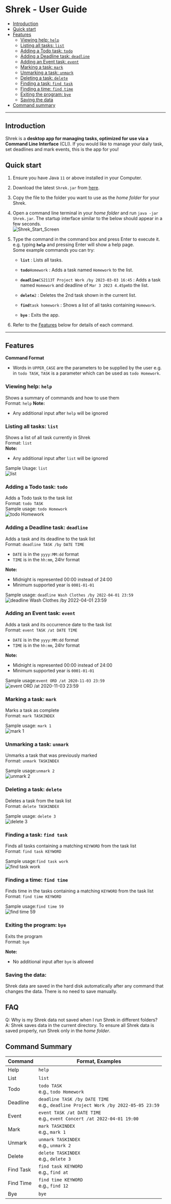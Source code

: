 # Shrek - User Guide

* [Introduction](#introduction)
* [Quick start](#quick-start)
* [Features](#features)
    * [Viewing help: `help`](#viewing-help-help)
    * [Listing all tasks: `list`](#listing-all-tasks-list)
    * [Adding a Todo task: `todo`](#adding-a-todo-task-todo)
    * [Adding a Deadline task: `deadline`](#adding-a-deadline-task-deadline)
    * [Adding an Event task: `event`](#adding-an-event-task-event)
    * [Marking a task: `mark`](#marking-a-task-mark)
    * [Unmarking a task: `unmark`](#unmarking-a-task-unmark)
    * [Deleting a task: `delete`](#deleting-a-task-delete)
    * [Finding a task: `find task`](#finding-a-task-find-task)
    * [Finding a time: `find time`](#finding-a-task-find-task)
    * [Exiting the program: `bye`](#exiting-the-program-bye)
    * [Saving the data](#saving-the-data)
* [Command summary](#command-summary)

--------------------------------------------------------------------------------------------------------------------

## Introduction

Shrek is a **desktop app for managing tasks, optimized for use via a Command Line Interface** (CLI). If you would like
to manage your daily task, set deadlines and mark events, this is the app for you!

## Quick start

1. Ensure you have Java `11` or above installed in your Computer.

2. Download the latest `Shrek.jar` from [here](https://github.com/se-edu/addressbook-level3/releases).

3. Copy the file to the folder you want to use as the _home folder_ for your Shrek.

4. Open a command line terminal in your _home folder_ and run `java -jar Shrek.jar`. The startup interface similar to
   the below should appear in a few seconds.  
   ![Shrek_Start_Screen](images/shrek_startscreen.png)

5. Type the command in the command box and press Enter to execute it. e.g. typing **`help`** and pressing Enter will
   show a help page.  
   Some example commands you can try:

    * **`list`** : Lists all tasks.

    * **`todo`**`Homework` : Adds a task named `Homework` to the list.

    * **`deadline`**`CS2113T Project Work /by 2023-03-03 16:45` :
      Adds a task named `Homework` and deadline of `Mar 3 2023 4.45pm`to the list.

    * **`delete`**`2` : Deletes the 2nd task shown in the current list.

    * **`find`**`task homework` : Shows a list of all tasks containing `Homework`.

    * **`bye`** : Exits the app.

7. Refer to the [Features](#features) below for details of each command.

--------------------------------------------------------------------------------------------------------------------

## Features

**Command Format**

* Words in `UPPER_CASE` are the parameters to be supplied by the user e.g. in `todo TASK`,
  `TASK` is a parameter which can be used as `todo Homework`.

### Viewing help: `help`

Shows a summary of commands and how to use them  
Format: `help`
**Note:**

* Any additional input after `help` will be ignored

### Listing all tasks: `list`

Shows a list of all task currently in Shrek  
Format: `list`  
**Note:**

* Any additional input after `list` will be ignored

Sample Usage: `list`  
![`list`](images/list.png)

### Adding a Todo task: `todo`

Adds a Todo task to the task list  
Format: `todo TASK`  
Sample usage: `todo Homework`  
![`todo Homework`](images/todo_homework.png)

### Adding a Deadline task: `deadline`

Adds a task and its deadline to the task list  
Format: `deadline TASK /by DATE TIME`

* `DATE` is in the `yyyy:MM:dd` format
* `TIME` is in the `hh:mm`, 24hr format

**Note:**

* Midnight is represented 00:00 instead of 24:00
* Minimum supported year is `0001-01-01`

Sample usage: `deadline Wash Clothes /by 2022-04-01 23:59`  
![`deadline Wash Clothes /by 2022-04-01 23:59`](images/deadline_wash_clothes.png)

### Adding an Event task: `event`

Adds a task and its occurrence date to the task list  
Format: `event TASK /at DATE TIME`

* `DATE` is in the `yyyy:MM:dd` format
* `TIME` is in the `hh:mm`, 24hr format

**Note:**

* Midnight is represented 00:00 instead of 24:00
* Minimum supported year is `0001-01-01`

Sample usage:`event ORD /at 2020-11-03 23:59`  
![`event ORD /at 2020-11-03 23:59`](images/event_ORD.png)

### Marking a task: `mark`

Marks a task as complete  
Format: `mark TASKINDEX`

Sample usage: `mark 1`  
![`mark 1`](images/mark_1.png)

### Unmarking a task: `unmark`

Unmarks a task that was previously marked  
Format: `unmark TASKINDEX`

Sample usage:`unmark 2`  
![`unmark 2`](images/unamrk_2.png)

### Deleting a task: `delete`

Deletes a task from the task list  
Format: `delete TASKINDEX`

Sample usage: `delete 3`  
![`delete 3`](images/delete_3.png)

### Finding a task: `find task`

Finds all tasks containing a matching `KEYWORD` from the task list  
Format: `find task KEYWORD`

Sample usage:`find task work`  
![`find task work`](images/find_task_work.png)

### Finding a time: `find time`

Finds time in the tasks containing a matching `KEYWORD` from the task list  
Format: `find time KEYWORD`

Sample usage:`find time 59`  
![`find time 59`](images/find_time_59.png)

### Exiting the program: `bye`

Exits the program  
Format: `bye`

**Note:**

* No additional input after `bye` is allowed

### Saving the data:

Shrek data are saved in the hard disk automatically after any command that changes the data. There is no need to save
manually.

## FAQ

Q: Why is my Shrek data not saved when I run Shrek in different folders?  
A: Shrek saves data in the current directory. To ensure all Shrek data is saved properly, 
run Shrek only in the _home folder_.  

## Command Summary

| Command   | Format, Examples                                                                     |
|-----------|--------------------------------------------------------------------------------------|
| Help      | `help`                                                                               |
| List      | `list`                                                                               |
| Todo      | `todo TASK`<br> e.g., `todo Homework`                                                |
| Deadline  | `deadline TASK /by DATE TIME`<br> e.g., `deadline Project Work /by 2022-05-05 23:59` |
| Event     | `event TASK /at DATE TIME`<br/> e.g., `event Concert /at 2022-04-01 19:00`           |
| Mark      | `mark TASKINDEX`<br/> e.g., `mark 1`                                                 |
| Unmark    | `unmark TASKINDEX`<br/> e.g., `unmark 2`                                             |
| Delete    | `delete TASKINDEX`<br/> e.g., `delete 3`                                             |
| Find Task | `find task KEYWORD`<br/> e.g., `find at`                                             |
| Find Time | `find time KEYWORD`<br/> e.g., `find 12`                                             |
| Bye       | `bye`                                                                                |
